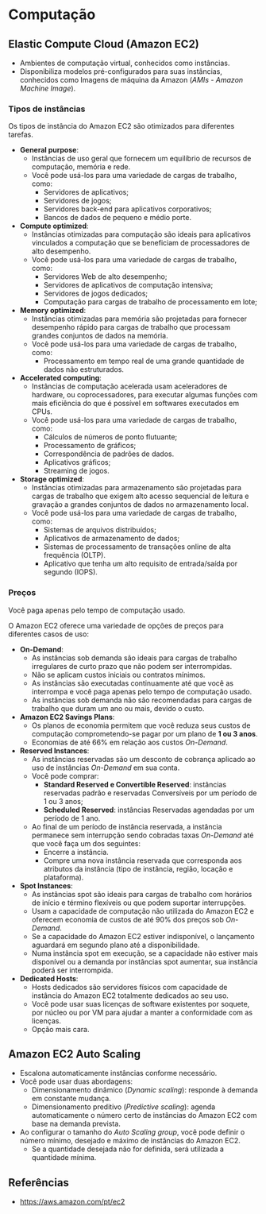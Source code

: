# Computação

## Elastic Compute Cloud (Amazon EC2)

- Ambientes de computação virtual, conhecidos como instâncias.
- Disponibiliza modelos pré-configurados para suas instâncias, conhecidos como Imagens de máquina da Amazon (*AMIs - Amazon Machine Image*).

### Tipos de instâncias

Os tipos de instância do Amazon EC2 são otimizados para diferentes tarefas.

- **General purpose**:
  - Instâncias de uso geral que fornecem um equilíbrio de recursos de computação, memória e rede.
  - Você pode usá-los para uma variedade de cargas de trabalho, como:
    - Servidores de aplicativos;
    - Servidores de jogos;
    - Servidores back-end para aplicativos corporativos;
    - Bancos de dados de pequeno e médio porte.
- **Compute optimized**:
  - Instâncias otimizadas para computação são ideais para aplicativos vinculados a computação que se beneficiam de processadores de alto desempenho.
  - Você pode usá-los para uma variedade de cargas de trabalho, como:
    - Servidores Web de alto desempenho;
    - Servidores de aplicativos de computação intensiva;
    - Servidores de jogos dedicados;
    - Computação para cargas de trabalho de processamento em lote;
- **Memory optimized**:
  - Instâncias otimizadas para memória são projetadas para fornecer desempenho rápido para cargas de trabalho que processam grandes conjuntos de dados na memória.
  - Você pode usá-los para uma variedade de cargas de trabalho, como:
    - Processamento em tempo real de uma grande quantidade de dados não estruturados.
- **Accelerated computing**:
  - Instâncias de computação acelerada usam aceleradores de hardware, ou coprocessadores, para executar algumas funções com mais eficiência do que é possível em softwares executados em CPUs.
  - Você pode usá-los para uma variedade de cargas de trabalho, como:
    - Cálculos de números de ponto flutuante;
    - Processamento de gráficos;
    - Correspondência de padrões de dados.
    - Aplicativos gráficos;
    - Streaming de jogos.
- **Storage optimized**:
  - Instâncias otimizadas para armazenamento são projetadas para cargas de trabalho que exigem alto acesso sequencial de leitura e gravação a grandes conjuntos de dados no armazenamento local.
  - Você pode usá-los para uma variedade de cargas de trabalho, como:
    - Sistemas de arquivos distribuídos;
    - Aplicativos de armazenamento de dados;
    - Sistemas de processamento de transações online de alta frequência (OLTP).
    - Aplicativo que tenha um alto requisito de entrada/saída por segundo (IOPS).

### Preços

Você paga apenas pelo tempo de computação usado.

O Amazon EC2 oferece uma variedade de opções de preços para diferentes casos de uso:

- **On-Demand**:
  - As instâncias sob demanda são ideais para cargas de trabalho irregulares de curto prazo que não podem ser interrompidas.
  - Não se aplicam custos iniciais ou contratos mínimos.
  - As instâncias são executadas continuamente até que você as interrompa e você paga apenas pelo tempo de computação usado.
  - As instâncias sob demanda não são recomendadas para cargas de trabalho que duram um ano ou mais, devido o custo.
- **Amazon EC2 Savings Plans**:
  - Os planos de economia permitem que você reduza seus custos de computação comprometendo-se pagar por um plano de **1 ou 3 anos**.
  - Economias de até 66% em relação aos custos *On-Demand*.
- **Reserved Instances**:
  - As instâncias reservadas são um desconto de cobrança aplicado ao uso de instâncias *On-Demand* em sua conta.
  - Você pode comprar:
    - **Standard Reserved e Convertible Reserved**: instâncias reservadas padrão e reservadas Conversíveis por um período de 1 ou 3 anos;
    - **Scheduled Reserved**: instâncias Reservadas agendadas por um período de 1 ano.
  - Ao final de um período de instância reservada, a instância permanece sem interrupção sendo cobradas taxas *On-Demand* até que você faça um dos seguintes:
    - Encerre a instância.
    - Compre uma nova instância reservada que corresponda aos atributos da instância (tipo de instância, região, locação e plataforma).
- **Spot Instances**:
  - As instâncias spot são ideais para cargas de trabalho com horários de início e término flexíveis ou que podem suportar interrupções.
  - Usam a capacidade de computação não utilizada do Amazon EC2 e oferecem economia de custos de até 90% dos preços sob *On-Demand*.
  - Se a capacidade do Amazon EC2 estiver indisponível, o lançamento aguardará em segundo plano até a disponibilidade.
  - Numa instância spot em execução, se a capacidade não estiver mais disponível ou a demanda por instâncias spot aumentar, sua instância poderá ser interrompida.
- **Dedicated Hosts**:
  - Hosts dedicados são servidores físicos com capacidade de instância do Amazon EC2 totalmente dedicados ao seu uso.
  - Você pode usar suas licenças de software existentes por soquete, por núcleo ou por VM para ajudar a manter a conformidade com as licenças.
  - Opção mais cara.

## Amazon EC2 Auto Scaling

- Escalona automaticamente instâncias conforme necessário.
- Você pode usar duas abordagens:
  - Dimensionamento dinâmico (*Dynamic scaling*): responde à demanda em constante mudança.
  - Dimensionamento preditivo (*Predictive scaling*): agenda automaticamente o número certo de instâncias do Amazon EC2 com base na demanda prevista.
- Ao configurar o tamanho do *Auto Scaling group*, você pode definir o número mínimo, desejado e máximo de instâncias do Amazon EC2.
  - Se a quantidade desejada não for definida, será utilizada a quantidade mínima.

## Referências

- <https://aws.amazon.com/pt/ec2>
